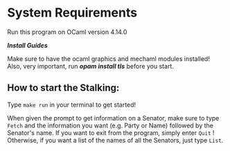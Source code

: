 # **System Requirements**

Run this program on OCaml version 4.14.0


***Install Guides***

Make sure to have the ocaml graphics and mechaml modules installed! Also, 
very important, run ***opam install tls*** before you start.

## How to start the Stalking:

Type `make run` in your terminal to get started!

When given the prompt to get information on a Senator, make sure to type
`Fetch` and the information you want (e.g. Party or Name) followed by the 
Senator's name. If you want to exit from the program, simply enter `Quit` ! 
Otherwise, if you want a list of the names of all the Senators, just 
type `List`.

